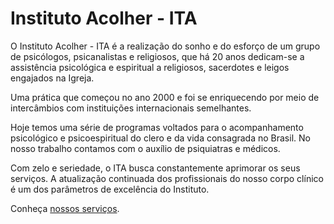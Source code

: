 # Instituto Acolher - ITA

O Instituto Acolher - ITA é a realização do sonho e do esforço de um grupo de
psicólogos, psicanalistas e religiosos, que há 20 anos dedicam-se a assistência
psicológica e espiritual a religiosos, sacerdotes e leigos engajados na Igreja.

Uma prática que começou no ano 2000 e foi se enriquecendo por meio de
intercâmbios com instituições internacionais semelhantes.

Hoje temos uma série de programas voltados para o acompanhamento psicológico
e psicoespiritual do clero e da vida consagrada no Brasil. No nosso trabalho
contamos com o auxílio de psiquiatras e médicos.

Com zelo e seriedade, o ITA busca constantemente aprimorar os seus serviços.
A atualização continuada dos profissionais do nosso corpo clínico é um dos
parâmetros de excelência do Instituto.

Conheça [nossos serviços](servicos.html).

